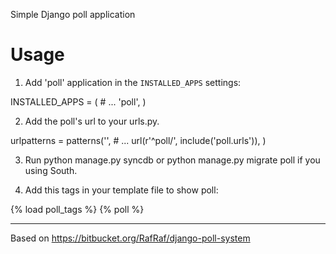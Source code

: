 Simple Django poll application

Usage
=====

1. Add 'poll' application in the ``INSTALLED_APPS`` settings:

INSTALLED_APPS = (
    # ...
    'poll',
)

2. Add the poll's url to your urls.py.

urlpatterns = patterns('',
	# ...
    url(r'^poll/', include('poll.urls')),
)

3. Run python manage.py syncdb or python manage.py migrate poll if you using South.

4. Add this tags in your template file to show poll:

{% load poll_tags %}
{% poll %}
	
-----
Based on https://bitbucket.org/RafRaf/django-poll-system
